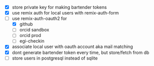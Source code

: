 - [x] store private key for making bartender tokens
- [x] use remix auth for local users with remix-auth-form
- [ ] use remix-auth-oauth2 for
  - [x] github
  - [ ] orcid sandbox
  - [ ] orcid prod
  - [ ] egi-checkin
- [x] associate local user with oauth account aka mail matching
- [x] dont generate bartender token every time, but store/fetch from db
- [ ] store users in postgresql instead of sqlite
